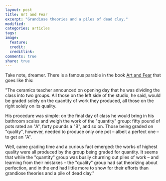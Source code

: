 ```yaml
---
layout: post
title: Art and Fear
excerpt: "Grandiose theories and a piles of dead clay."
modified:
categories: articles
tags:
image:
  feature:
  credit:
  creditlink:
comments: true
share: true
---
```


Take note, dreamer. There is a famous parable in the book [Art and Fear](http://www.amazon.com/Art-Fear-Observations-Rewards-Artmaking/dp/0961454733) that goes like this:

"The ceramics teacher announced on opening day that he was dividing the class into two groups. All those on the left side of the studio, he said, would be graded solely on the quantity of work they produced, all those on the right solely on its quality.

His procedure was simple: on the final day of class he would bring in his bathroom scales and weigh the work of the "quantity" group: fifty pound of pots rated an "A", forty pounds a "B", and so on. Those being graded on "quality", however, needed to produce only one pot – albeit a perfect one – to get an "A".

Well, came grading time and a curious fact emerged: the works of highest quality were all produced by the group being graded for quantity. It seems that while the "quantity" group was busily churning out piles of work – and learning from their mistakes – the "quality" group had sat theorizing about perfection, and in the end had little more to show for their efforts than grandiose theories and a pile of dead clay."
